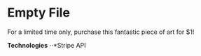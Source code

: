 # Empty File
For a limited time only, purchase this fantastic piece of art for $1!

**Technologies**
⋅⋅*Stripe API
